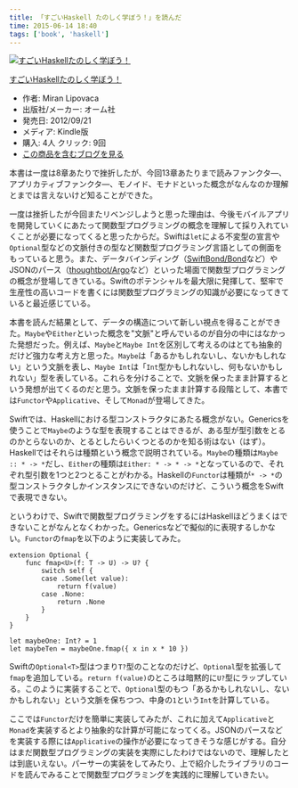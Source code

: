 ```yaml
---
title: 「すごいHaskell たのしく学ぼう！」を読んだ
time: 2015-06-14 18:40
tags: ['book', 'haskell']
---
```


[![すごいHaskellたのしく学ぼう！](http://ecx.images-amazon.com/images/I/51pYSdnkuNL._SL160_.jpg "すごいHaskellたのしく学ぼう！")](http://www.amazon.co.jp/exec/obidos/ASIN/B009RO80XY/naotoknk-22/)

[すごいHaskellたのしく学ぼう！](http://www.amazon.co.jp/exec/obidos/ASIN/B009RO80XY/naotoknk-22/)

- 作者: Miran Lipovaca
- 出版社/メーカー: オーム社
- 発売日: 2012/09/21
- メディア: Kindle版
- 購入: 4人 クリック: 9回
- [この商品を含むブログを見る](http://d.hatena.ne.jp/asin/B009RO80XY/naotoknk-22)

本書は一度は8章あたりで挫折したが、今回13章あたりまで読みファンクタ―、アプリカティブファンクタ―、モノイド、モナドといった概念がなんなのか理解とまでは言えないけど知ることができた。

一度は挫折したが今回またリベンジしようと思った理由は、今後モバイルアプリを開発していくにあたって関数型プログラミングの概念を理解して採り入れていくことが必要になってくると思ったからだ。Swiftは`let`による不変型の宣言や`Optional`型などの文脈付きの型など関数型プログラミング言語としての側面をもっていると思う。また、データバインディング（[SwiftBond/Bond](https://github.com/SwiftBond/Bond)など）やJSONのパース（[thoughtbot/Argo](https://github.com/thoughtbot/Argo)など）といった場面で関数型プログラミングの概念が登場してきている。Swiftのポテンシャルを最大限に発揮して、堅牢で生産性の高いコードを書くには関数型プログラミングの知識が必要になってきていると最近感じている。

本書を読んだ結果として、データの構造について新しい視点を得ることができた。`Maybe`や`Either`といった概念を"文脈"と呼んでいるのが自分の中にはなかった発想だった。例えば、`Maybe`と`Maybe Int`を区別して考えるのはとても抽象的だけど強力な考え方と思った。`Maybe`は「あるかもしれないし、ないかもしれない」という文脈を表し、`Maybe Int`は「`Int`型かもしれないし、何もないかもしれない」型を表している。これらを分けることで、文脈を保ったまま計算するという発想が出てくるのだと思う。文脈を保ったまま計算する段階として、本書では`Functor`や`Applicative`、そして`Monad`が登場してきた。

Swiftでは、Haskellにおける型コンストラクタにあたる概念がない。Genericsを使うことで`Maybe`のような型を表現することはできるが、ある型が型引数をとるのかとらないのか、とるとしたらいくつとるのかを知る術はない（はず）。Haskellではそれらは種類という概念で説明されている。`Maybe`の種類は`Maybe :: * -> *`だし、`Either`の種類は`Either: * -> * -> *`となっているので、それぞれ型引数を1つと2つとることがわかる。Haskellの`Functor`は種類が`* -> *`の型コンストラクタしかインスタンスにできないのだけど、こういう概念をSwiftで表現できない。

というわけで、Swiftで関数型プログラミングをするにはHaskellほどうまくはできないことがなんとなくわかった。Genericsなどで擬似的に表現するしかない。`Functor`の`fmap`を以下のように実装してみた。

```
extension Optional {
    func fmap<U>(f: T -> U) -> U? {
        switch self {
        case .Some(let value):
            return f(value)
        case .None:
            return .None
        }
    }
}

let maybeOne: Int? = 1
let maybeTen = maybeOne.fmap({ x in x * 10 })
```

Swiftの`Optional<T>`型はつまり`T?`型のことなのだけど、`Optional`型を拡張して`fmap`を追加している。`return f(value)`のところは暗黙的に`U?`型にラップしている。このように実装することで、`Optional`型のもつ「あるかもしれないし、ないかもしれない」という文脈を保ちつつ、中身の`1`という`Int`を計算している。

ここでは`Functor`だけを簡単に実装してみたが、これに加えて`Applicative`と`Monad`を実装するとより抽象的な計算が可能になってくる。JSONのパースなどを実装する際には`Applicative`の操作が必要になってきそうな感じがする。自分はまだ関数型プログラミングの実装を実際にしたわけではないので、理解したとは到底いえない。パーサーの実装をしてみたり、上で紹介したライブラリのコードを読んでみることで関数型プログラミングを実践的に理解していきたい。
